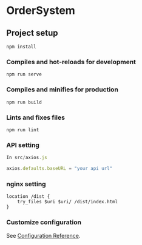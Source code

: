 # OrderSystem 

## Project setup
```
npm install
```

### Compiles and hot-reloads for development
```
npm run serve
```

### Compiles and minifies for production
```
npm run build
```

### Lints and fixes files
```
npm run lint
```

### API setting
```js
In src/axios.js

axios.defaults.baseURL = "your api url"
```

### nginx setting
```
location /dist {
    try_files $uri $uri/ /dist/index.html
}
```

### Customize configuration
See [Configuration Reference](https://cli.vuejs.org/config/).
